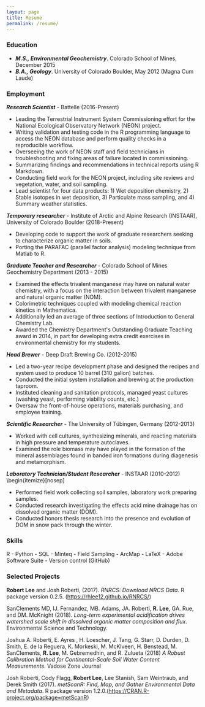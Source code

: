 ```yaml
---
layout: page
title: Resume
permalink: /resume/
---
```


### Education  
- **_M.S., Environmental Geochemistry_**. Colorado School of Mines, December 2015
- **_B.A., Geology_**. University of Colorado Boulder, May 2012 (Magna Cum Laude)

### Employment  
**_Research Scientist_** - Battelle (2016-Present) 
- Leading the Terrestrial Instrument System Commissioning effort for the National Ecological Observatory Network (NEON) project. 
- Writing validation and testing code in the R programming language to access the NEON database and perform quality checks in a reproducible workflow. 
- Overseeing the work of NEON staff and field technicians in troubleshooting and fixing areas of failure located in commissioning. 
- Summarizing findings and recommendations in technical reports using R Markdown. 
- Conducting field work for the NEON project, including site reviews and vegetation, water, and soil sampling. 
- Lead scientist for four data products: 1) Wet deposition chemistry, 2) Stable isotopes in wet deposition, 3) Particulate mass sampling, and 4) Summary weather statistics.   

**_Temporary researcher_** - Institute of Arctic and Alpine Research (INSTAAR), University of Colorado Boulder (2018-Present) 
- Developing code to support the work of graduate researchers seeking to characterize organic matter in soils. 
- Porting the PARAFAC (parallel factor analysis) modeling technique from Matlab to R.

**_Graduate Teacher and Researcher_** - Colorado School of Mines Geochemistry Department (2013 - 2015) 
- Examined the effects trivalent manganese may have on natural water chemistry, with a focus on the interaction between trivalent manganese and natural organic matter (NOM).
- Colorimetric techniques coupled with modeling chemical reaction kinetics in Mathematica. 
- Additionally led an average of three sections of Introduction to General Chemistry Lab. 
- Awarded the Chemistry Department's Outstanding Graduate Teaching award in 2014, in part for developing extra credit exercises in environmental chemistry for my students. 

**_Head Brewer_** - Deep Draft Brewing Co. (2012-2015) 
- Led a two-year recipe development phase and designed the recipes and system used to produce 10 barrel (310 gallon) batches. 
- Conducted the initial system installation and brewing at the production taproom. 
- Instituted cleaning and sanitation protocols, managed yeast cultures (washing yeast, performing viability counts, etc.) 
- Oversaw the front-of-house operations, materials purchasing, and employee training.  

**_Scientific Researcher_** - The University of Tübingen, Germany (2012-2013) 
- Worked with cell cultures, synthesizing minerals, and reacting materials in high pressure and temperature autoclaves. 
- Examined the role biomass may have played in the formation of the mineral assemblages found in banded iron formations during diagenesis and metamorphism. 

**_Laboratory Technician/Student Researcher_** - INSTAAR (2010-2012) \begin{itemize}[nosep] 
- Performed field work collecting soil samples, laboratory work preparing samples. 
- Conducted research investigating the effects acid mine drainage has on dissolved organic matter (DOM). 
- Conducted honors thesis research into the presence and evolution of DOM in snow pack through the winter.

### Skills 
R - Python - SQL - Minteq - Field Sampling - ArcMap - LaTeX - Adobe Software Suite - Version control (GitHub) 

### Selected Projects
**Robert Lee** and Josh Roberti, (2017). _RNRCS: Download NRCS Data_. R package version 0.2.5. (https://rhlee12.github.io/RNRCS/)

SanClements MD, IJ. Fernandez, MB. Adams, JA. Roberti, **R. Lee**, GA. Rue, and DM. McKnight (2018). _Long-term experimental acidification drives watershed scale shift in dissolved organic matter composition and flux_. Environmental Science and Technology.

Joshua A. Roberti, E. Ayres , H. Loescher, J. Tang, G. Starr, D. Durden, D. Smith, E. de la Reguera, K. Morkeski, M. McKlveen, H. Benstead, M. SanClements, **R. Lee**, M. Gebremedhin, and R. Zulueta (2018) _A Robust Calibration Method for Continental-Scale Soil Water Content Measurements_. Vadose Zone Journal

Josh Roberti, Cody Flagg, **Robert Lee**, Lee Stanish, Sam Weintraub, and Derek Smith (2017). _metScanR: Find, Map, and Gather Environmental Data and Metadata_. R package version 1.2.0.(https://CRAN.R-project.org/package=metScanR)

